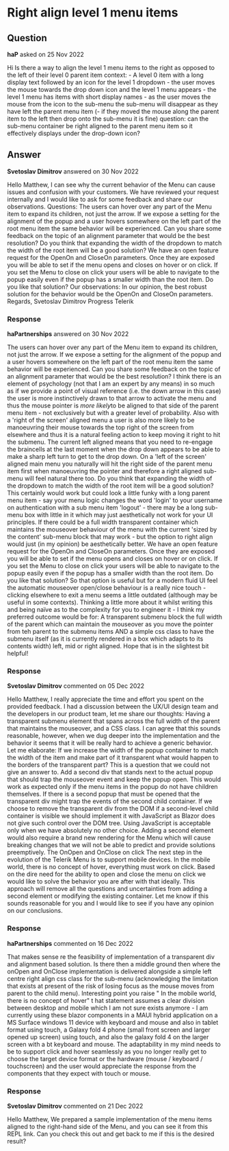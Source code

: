 # Right align level 1 menu items

## Question

**haP** asked on 25 Nov 2022

Hi Is there a way to align the level 1 menu items to the right as opposed to the left of their level 0 parent item context: - A level 0 item with a long display text followed by an icon for the level 1 dropdown - the user moves the mouse towards the drop down icon and the level 1 menu appears - the level 1 menu has items with short display names - as the user moves the mouse from the icon to the sub-menu the sub-menu will disappear as they have left the parent menu item (- if they moved the mouse along the parent item to the left then drop onto the sub-menu it is fine) question: can the sub-menu container be right aligned to the parent menu item so it effectively displays under the drop-down icon?

## Answer

**Svetoslav Dimitrov** answered on 30 Nov 2022

Hello Matthew, I can see why the current behavior of the Menu can cause issues and confusion with your customers. We have reviewed your request internally and I would like to ask for some feedback and share our observations. Questions: The users can hover over any part of the Menu item to expand its children, not just the arrow. If we expose a setting for the alignment of the popup and a user hovers somewhere on the left part of the root menu item the same behavior will be experienced. Can you share some feedback on the topic of an alignment parameter that would be the best resolution? Do you think that expanding the width of the dropdown to match the width of the root item will be a good solution? We have an open feature request for the OpenOn and CloseOn parameters. Once they are exposed you will be able to set if the menu opens and closes on hover or on click. If you set the Menu to close on click your users will be able to navigate to the popup easily even if the popup has a smaller width than the root item. Do you like that solution? Our observations: In our opinion, the best robust solution for the behavior would be the OpenOn and CloseOn parameters. Regards, Svetoslav Dimitrov Progress Telerik

### Response

**haPartnerships** answered on 30 Nov 2022

The users can hover over any part of the Menu item to expand its children, not just the arrow. If we expose a setting for the alignment of the popup and a user hovers somewhere on the left part of the root menu item the same behavior will be experienced. Can you share some feedback on the topic of an alignment parameter that would be the best resolution? I think there is an element of psychology (not that I am an expert by any means) in so much as if we provide a point of visual reference (i.e. the down arrow in this case) the user is more instinctively drawn to that arrow to activate the menu and thus the mouse pointer is *more likely*to be aligned to that side of the parent menu item - not exclusively but with a greater level of probability. Also with a 'right of the screen' aligned menu a user is also more likely to be manoeuvring their mouse towards the top right of the screen from elsewhere and thus it is a natural feeling action to keep moving it right to hit the submenu. The current left aligned means that you need to re-engage the braincells at the last moment when the drop down appears to be able to make a sharp left turn to get to the drop down. On a 'left of the screen' aligned main menu you naturally will hit the right side of the parent menu item first when manoeuvring the pointer and therefore a right aligned sub-menu will feel natural there too. Do you think that expanding the width of the dropdown to match the width of the root item will be a good solution? This certainly would work but could look a little funky with a long parent menu item - say your menu logic changes the word 'login' to your username on authentication with a sub menu item 'logout' - there may be a long sub-menu box with little in it which may just aesthetically not work for your UI principles. If there could be a full width transparent container which maintains the mouseover behaviour of the menu with the current 'sized by the content' sub-menu block that may work - but the option to right align would just (in my opinion) be aesthetically better. We have an open feature request for the OpenOn and CloseOn parameters. Once they are exposed you will be able to set if the menu opens and closes on hover or on click. If you set the Menu to close on click your users will be able to navigate to the popup easily even if the popup has a smaller width than the root item. Do you like that solution? So that option is useful but for a modern fluid UI feel the automatic mouseover open/close behaviour is a really nice touch - clicking elsewhere to exit a menu seems a little outdated (although may be useful in some contexts). Thinking a little more about it whilst writing this and being naïve as to the complexity for you to engineer it - I think my preferred outcome would be for: A transparent submenu block the full width of the parent which can maintain the mouseover as you move the pointer from teh parent to the submenu items AND a simple css class to have the submenu itself (as it is currently rendered in a box which adapts to its contents width) left, mid or right aligned. Hope that is in the slightest bit helpful!

### Response

**Svetoslav Dimitrov** commented on 05 Dec 2022

Hello Matthew, I really appreciate the time and effort you spent on the provided feedback. I had a discussion between the UX/UI design team and the developers in our product team, let me share our thoughts: Having a transparent submenu element that spans across the full width of the parent that maintains the mouseover, and a CSS class. I can agree that this sounds reasonable, however, when we dug deeper into the implementation and the behavior it seems that it will be really hard to achieve a generic behavior. Let me elaborate: If we increase the width of the popup container to match the width of the item and make part of it transparent what would happen to the borders of the transparent part? This is a question that we could not give an answer to. Add a second div that stands next to the actual popup that should trap the mouseover event and keep the popup open. This would work as expected only if the menu items in the popup do not have children themselves. If there is a second popup that must be opened that the transparent div might trap the events of the second child container. If we choose to remove the transparent div from the DOM if a second-level child container is visible we should implement it with JavaScript as Blazor does not give such control over the DOM tree. Using JavaScript is acceptable only when we have absolutely no other choice. Adding a second element would also require a brand new rendering for the Menu which will cause breaking changes that we will not be able to predict and provide solutions preemptively. The OnOpen and OnClose on click The next step in the evolution of the Telerik Menu is to support mobile devices. In the mobile world, there is no concept of hover, everything must work on click. Based on the dire need for the ability to open and close the menu on click we would like to solve the behavior you are after with that ideally. This approach will remove all the questions and uncertainties from adding a second element or modifying the existing container. Let me know if this sounds reasonable for you and I would like to see if you have any opinion on our conclusions.

### Response

**haPartnerships** commented on 16 Dec 2022

That makes sense re the feasibility of implementation of a transparent div and alignment based solution. Is there then a middle ground then where the onOpen and OnClose implementation is delivered alongside a simple left centre right align css class for the sub-menu (acknowledging the limitation that exists at present of the risk of losing focus as the mouse moves from parent to the child menu). Interesting point you raise " In the mobile world, there is no concept of hover" t hat statement assumes a clear division between desktop and mobile which I am not sure exists anymore - I am currently using these blazor components in a MAUI hybrid application on a MS Surface windows 11 device with keyboard and mouse and also in tablet format using touch, a Galaxy fold 4 phone (small front screen and larger opened up screen) using touch, and also the galaxy fold 4 on the larger screen with a bt keyboard and mouse. The adaptability in my mind needs to be to support click and hover seamlessly as you no longer really get to choose the target device format or the hardware (mouse / keyboard / touchscreen) and the user would appreciate the response from the components that they expect with touch or mouse.

### Response

**Svetoslav Dimitrov** commented on 21 Dec 2022

Hello Matthew, We prepared a sample implementation of the menu items aligned to the right-hand side of the Menu, and you can see it from this REPL link. Can you check this out and get back to me if this is the desired result?
